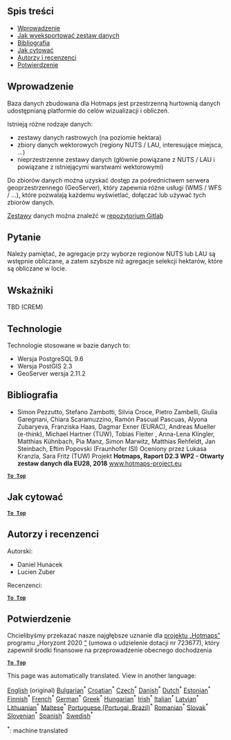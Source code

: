 <h2> Spis treści </h2><ul><li> <a href="#Introduction">Wprowadzenie</a> </li><li> <a href="#How-to-export-a-dataset">Jak wyeksportować zestaw danych</a> </li><li> <a href="#References">Bibliografia</a> </li><li> <a href="#How-to-cite">Jak cytować</a> </li><li> <a href="#Authors-and-reviewers">Autorzy i recenzenci</a> </li><li> <a href="#acknowledgement">Potwierdzenie</a> </li></ul><h2> Wprowadzenie </h2><p> Baza danych zbudowana dla Hotmaps jest przestrzenną hurtownią danych udostępnianą platformie do celów wizualizacji i obliczeń. </p><p> Istnieją różne rodzaje danych: </p><ul><li> zestawy danych rastrowych (na poziomie hektara) </li><li> zbiory danych wektorowych (regiony NUTS / LAU, interesujące miejsca, ...) </li><li> nieprzestrzenne zestawy danych (głównie powiązane z NUTS / LAU i powiązane z istniejącymi warstwami wektorowymi) </li></ul><p> Do zbiorów danych można uzyskać dostęp za pośrednictwem serwera geoprzestrzennego (GeoServer), który zapewnia różne usługi (WMS / WFS / ...), które pozwalają każdemu wyświetlać, dołączać lub używać tych zbiorów danych. </p><p> <a href="https://gitlab.com/hotmaps">Zestawy</a> danych można znaleźć w <a href="https://gitlab.com/hotmaps">repozytorium Gitlab</a> </p><h2> Pytanie </h2><p> Należy pamiętać, że agregacje przy wyborze regionów NUTS lub LAU są wstępnie obliczane, a zatem szybsze niż agregacje selekcji hektarów, które są obliczane w locie. </p><h2> Wskaźniki </h2><p> TBD (CREM) </p><h2> Technologie </h2><p> Technologie stosowane w bazie danych to: </p><ul><li> Wersja PostgreSQL 9.6 </li><li> Wersja PostGIS 2.3 </li><li> GeoServer wersja 2.11.2 </li></ul><h2> Bibliografia </h2><ul><li> Simon Pezzutto, Stefano Zambotti, Silvia Croce, Pietro Zambelli, Giulia Garegnani, Chiara Scaramuzzino, Ramón Pascual Pascuas, Alyona Zubaryeva, Franziska Haas, Dagmar Exner (EURAC), Andreas Mueller (e-think), Michael Hartner (TUW), Tobias Fleiter , Anna-Lena Klingler, Matthias Kühnbach, Pia Manz, Simon Marwitz, Matthias Rehfeldt, Jan Steinbach, Eftim Popovski (Fraunhofer ISI) Oceniony przez Lukasa Kranzla, Sara Fritz (TUW) Projekt <strong>Hotmaps, Raport D2.3 WP2 - Otwarty zestaw danych dla EU28, 2018</strong> <a href="http://www.hotmaps-project.eu/wp-content/uploads/2018/05/D2.3-Hotmaps_FINAL-VERSION_for-upload.pdf">www.hotmaps-project.eu</a> </li></ul><p><ins> <code><strong><a href="#table-of-contents">To Top</a></strong></code> </ins> </p><h2> Jak cytować </h2><p><ins> <code><strong><a href="#table-of-contents">To Top</a></strong></code> </ins> </p><h2> Autorzy i recenzenci </h2><p> Autorski: </p><ul><li> Daniel Hunacek </li><li> Lucien Zuber </li></ul><p> Recenzenci: </p><p><ins> <code><strong><a href="#table-of-contents">To Top</a></strong></code> </ins> </p><h2> Potwierdzenie </h2><p> Chcielibyśmy przekazać nasze najgłębsze uznanie dla <a href="https://www.hotmaps-project.eu">projektu „Hotmaps”</a> programu „Horyzont 2020 <a href="https://www.hotmaps-project.eu">”</a> (umowa o udzielenie dotacji nr 723677), który zapewnił środki finansowe na przeprowadzenie obecnego dochodzenia </p><p><ins> <code><strong><a href="#table-of-contents">To Top</a></strong></code> </ins> </p>

This page was automatically translated. View in another language:

[English](en-Database-behind-the-Hotmaps-toolbox) (original) [Bulgarian](bg-Database-behind-the-Hotmaps-toolbox)<sup>\*</sup> [Croatian](hr-Database-behind-the-Hotmaps-toolbox)<sup>\*</sup> [Czech](cs-Database-behind-the-Hotmaps-toolbox)<sup>\*</sup> [Danish](da-Database-behind-the-Hotmaps-toolbox)<sup>\*</sup> [Dutch](nl-Database-behind-the-Hotmaps-toolbox)<sup>\*</sup> [Estonian](et-Database-behind-the-Hotmaps-toolbox)<sup>\*</sup> [Finnish](fi-Database-behind-the-Hotmaps-toolbox)<sup>\*</sup> [French](fr-Database-behind-the-Hotmaps-toolbox)<sup>\*</sup> [German](de-Database-behind-the-Hotmaps-toolbox)<sup>\*</sup> [Greek](el-Database-behind-the-Hotmaps-toolbox)<sup>\*</sup> [Hungarian](hu-Database-behind-the-Hotmaps-toolbox)<sup>\*</sup> [Irish](ga-Database-behind-the-Hotmaps-toolbox)<sup>\*</sup> [Italian](it-Database-behind-the-Hotmaps-toolbox)<sup>\*</sup> [Latvian](lv-Database-behind-the-Hotmaps-toolbox)<sup>\*</sup> [Lithuanian](lt-Database-behind-the-Hotmaps-toolbox)<sup>\*</sup> [Maltese](mt-Database-behind-the-Hotmaps-toolbox)<sup>\*</sup>  [Portuguese (Portugal, Brazil)](pt-Database-behind-the-Hotmaps-toolbox)<sup>\*</sup> [Romanian](ro-Database-behind-the-Hotmaps-toolbox)<sup>\*</sup> [Slovak](sk-Database-behind-the-Hotmaps-toolbox)<sup>\*</sup> [Slovenian](sl-Database-behind-the-Hotmaps-toolbox)<sup>\*</sup> [Spanish](es-Database-behind-the-Hotmaps-toolbox)<sup>\*</sup> [Swedish](sv-Database-behind-the-Hotmaps-toolbox)<sup>\*</sup> 

<sup>\*</sup>: machine translated
